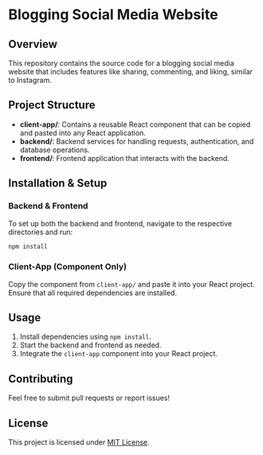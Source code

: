 # Blogging Social Media Website

## Overview
This repository contains the source code for a blogging social media website that includes features like sharing, commenting, and liking, similar to Instagram.

## Project Structure
- **client-app/**: Contains a reusable React component that can be copied and pasted into any React application.
- **backend/**: Backend services for handling requests, authentication, and database operations.
- **frontend/**: Frontend application that interacts with the backend.

## Installation & Setup

### Backend & Frontend
To set up both the backend and frontend, navigate to the respective directories and run:
```sh
npm install
```

### Client-App (Component Only)
Copy the component from `client-app/` and paste it into your React project. Ensure that all required dependencies are installed.

## Usage
1. Install dependencies using `npm install`.
2. Start the backend and frontend as needed.
3. Integrate the `client-app` component into your React project.

## Contributing
Feel free to submit pull requests or report issues!

## License
This project is licensed under [MIT License](LICENSE).

